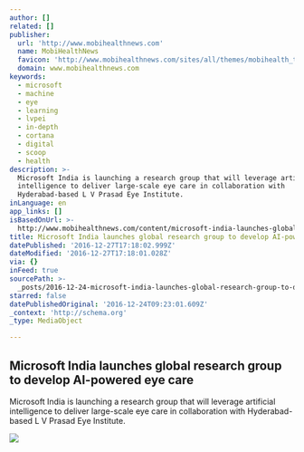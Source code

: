 ```yaml
---
author: []
related: []
publisher:
  url: 'http://www.mobihealthnews.com'
  name: MobiHealthNews
  favicon: 'http://www.mobihealthnews.com/sites/all/themes/mobihealth_theme/favicon.ico'
  domain: www.mobihealthnews.com
keywords:
  - microsoft
  - machine
  - eye
  - learning
  - lvpei
  - in-depth
  - cortana
  - digital
  - scoop
  - health
description: >-
  Microsoft India is launching a research group that will leverage artificial
  intelligence to deliver large-scale eye care in collaboration with
  Hyderabad-based L V Prasad Eye Institute.
inLanguage: en
app_links: []
isBasedOnUrl: >-
  http://www.mobihealthnews.com/content/microsoft-india-launches-global-research-group-develop-ai-powered-eye-care
title: Microsoft India launches global research group to develop AI-powered eye care
datePublished: '2016-12-27T17:18:02.999Z'
dateModified: '2016-12-27T17:18:01.028Z'
via: {}
inFeed: true
sourcePath: >-
  _posts/2016-12-24-microsoft-india-launches-global-research-group-to-develop-ai.md
starred: false
datePublishedOriginal: '2016-12-24T09:23:01.609Z'
_context: 'http://schema.org'
_type: MediaObject

---
```

<article style=""><h1>Microsoft India launches global research group to develop AI-powered eye care</h1><p>Microsoft India is launching a research group that will leverage artificial intelligence to deliver large-scale eye care in collaboration with Hyderabad-based L V Prasad Eye Institute.</p><img src="http://www.mobihealthnews.com/sites/default/files/eye.jpg" /></article>
